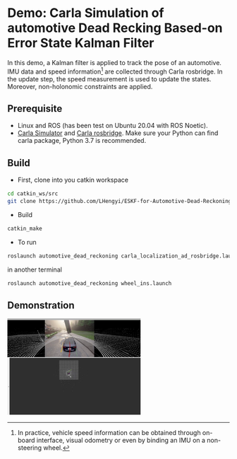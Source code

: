 # Demo: Carla Simulation of automotive Dead Recking Based-on Error State Kalman Filter
In this demo, a Kalman filter is applied to track the pose of an automotive. IMU data and speed information[^1] are collected through Carla rosbridge. In the update step, the speed measurement is used to update the states. Moreover, non-holonomic constraints are applied.

[^1]: In practice, vehicle speed information can be obtained through on-board interface, visual odometry or even by binding an IMU on a non-steering wheel.

## Prerequisite
* Linux and ROS (has been test on Ubuntu 20.04 with ROS Noetic).
* [Carla Simulator](http://carla.readthedocs.io/en/latest/start_quickstart/) and [Carla rosbridge](https://carla.readthedocs.io/en/0.9.10/ros_installation/). Make sure your Python can find carla package, Python 3.7 is recommended.
## Build
* First, clone into you catkin workspace  
```bash
cd catkin_ws/src   
git clone https://github.com/LHengyi/ESKF-for-Automotive-Dead-Reckoning.git   
```
* Build  
```bash
catkin_make  
``` 
* To run   
```bash
roslaunch automotive_dead_reckoning carla_localization_ad_rosbridge.launch  
```
in another terminal  
```bash
roslaunch automotive_dead_reckoning wheel_ins.launch  
```
## Demonstration
<!-- [Demo video](http:youtube) -->
<a href="https://www.youtube.com/watch?v=wZ1jl1-vuJU" target="_blank"><img src="image/carla_sim.png" 
alt="IMAGE ALT TEXT HERE" width="60%" height="60%"/></a>
